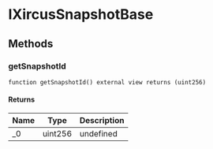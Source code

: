 # IXircusSnapshotBase









## Methods

### getSnapshotId

```solidity
function getSnapshotId() external view returns (uint256)
```






#### Returns

| Name | Type | Description |
|---|---|---|
| _0 | uint256 | undefined |




